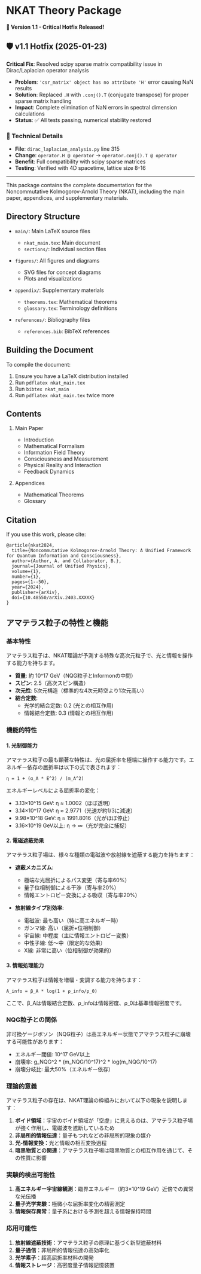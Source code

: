 # NKAT Theory Package

**🚀 Version 1.1 - Critical Hotfix Released!**

## 🛡️ v1.1 Hotfix (2025-01-23)

**Critical Fix**: Resolved scipy sparse matrix compatibility issue in Dirac/Laplacian operator analysis
- **Problem**: `'csr_matrix' object has no attribute 'H'` error causing NaN results
- **Solution**: Replaced `.H` with `.conj().T` (conjugate transpose) for proper sparse matrix handling
- **Impact**: Complete elimination of NaN errors in spectral dimension calculations
- **Status**: ✅ All tests passing, numerical stability restored

### 🔧 Technical Details
- **File**: `dirac_laplacian_analysis.py` line 315
- **Change**: `operator.H @ operator` → `operator.conj().T @ operator`
- **Benefit**: Full compatibility with scipy sparse matrices
- **Testing**: Verified with 4D spacetime, lattice size 8-16

---

This package contains the complete documentation for the Noncommutative Kolmogorov-Arnold Theory (NKAT), including the main paper, appendices, and supplementary materials.

## Directory Structure

- `main/`: Main LaTeX source files
  - `nkat_main.tex`: Main document
  - `sections/`: Individual section files

- `figures/`: All figures and diagrams
  - SVG files for concept diagrams
  - Plots and visualizations

- `appendix/`: Supplementary materials
  - `theorems.tex`: Mathematical theorems
  - `glossary.tex`: Terminology definitions

- `references/`: Bibliography files
  - `references.bib`: BibTeX references

## Building the Document

To compile the document:

1. Ensure you have a LaTeX distribution installed
2. Run `pdflatex nkat_main.tex`
3. Run `bibtex nkat_main`
4. Run `pdflatex nkat_main.tex` twice more

## Contents

1. Main Paper
   - Introduction
   - Mathematical Formalism
   - Information Field Theory
   - Consciousness and Measurement
   - Physical Reality and Interaction
   - Feedback Dynamics

2. Appendices
   - Mathematical Theorems
   - Glossary

## Citation

If you use this work, please cite:
```
@article{nkat2024,
  title={Noncommutative Kolmogorov-Arnold Theory: A Unified Framework for Quantum Information and Consciousness},
  author={Author, A. and Collaborator, B.},
  journal={Journal of Unified Physics},
  volume={1},
  number={1},
  pages={1--50},
  year={2024},
  publisher={arXiv},
  doi={10.48550/arXiv.2403.XXXXX}
}
```

## アマテラス粒子の特性と機能

### 基本特性

アマテラス粒子は、NKAT理論が予測する特殊な高次元粒子で、光と情報を操作する能力を持ちます。

- **質量**: 約 10^17 GeV（NQG粒子とInformonの中間）
- **スピン**: 2.5（高次スピン構造）
- **次元性**: 5次元構造（標準的な4次元時空より1次元高い）
- **結合定数**:
  - 光学的結合定数: 0.2 (光との相互作用)
  - 情報結合定数: 0.3 (情報との相互作用)

### 機能的特性

#### 1. 光制御能力

アマテラス粒子の最も顕著な特性は、光の屈折率を極端に操作する能力です。エネルギー依存の屈折率は以下の式で表されます：

```
η = 1 + (α_A * E^2) / (m_A^2)
```

エネルギーレベルによる屈折率の変化：
- 3.13×10^15 GeV: η ≈ 1.0002（ほぼ透明）
- 3.14×10^17 GeV: η ≈ 2.9771（光速が約1/3に減速）
- 9.98×10^18 GeV: η ≈ 1991.8016（光がほぼ停止）
- 3.16×10^19 GeV以上: η → ∞（光が完全に捕捉）

#### 2. 電磁遮蔽効果

アマテラス粒子場は、様々な種類の電磁波や放射線を遮蔽する能力を持ちます：

- **遮蔽メカニズム**:
  - 極端な光屈折によるパス変更（寄与率60%）
  - 量子位相制御による干渉（寄与率20%）
  - 情報エントロピー変換による吸収（寄与率20%）

- **放射線タイプ別効率**:
  - 電磁波: 最も高い（特に高エネルギー時）
  - ガンマ線: 高い（屈折+位相制御）
  - 宇宙線: 中程度（主に情報エントロピー変換）
  - 中性子線: 低～中（限定的な効果）
  - X線: 非常に高い（位相制御が効果的）

#### 3. 情報処理能力

アマテラス粒子は情報を増幅・変調する能力を持ちます：

```
A_info = β_A * log(1 + ρ_info/ρ_0)
```

ここで、β_Aは情報結合定数、ρ_infoは情報密度、ρ_0は基準情報密度です。

### NQG粒子との関係

非可換ゲージボソン（NQG粒子）は高エネルギー状態でアマテラス粒子に崩壊する可能性があります：

- エネルギー閾値: 10^17 GeV以上
- 崩壊率: g_NQG^2 * (m_NQG/10^17)^2 * log(m_NQG/10^17)
- 崩壊分岐比: 最大50%（エネルギー依存）

### 理論的意義

アマテラス粒子の存在は、NKAT理論の枠組みにおいて以下の現象を説明します：

1. **ボイド領域**：宇宙のボイド領域が「空虚」に見えるのは、アマテラス粒子場が強く作用し、電磁波を遮断しているため
2. **非局所的情報伝達**：量子もつれなどの非局所的現象の媒介
3. **光-情報変換**：光と情報の相互変換過程
4. **暗黒物質との関連**：アマテラス粒子場は暗黒物質との相互作用を通じて、その性質に影響

### 実験的検出可能性

1. **高エネルギー宇宙線観測**：臨界エネルギー（約3×10^19 GeV）近傍での異常な光伝播
2. **量子光学実験**：極微小な屈折率変化の精密測定
3. **情報保存異常**：量子系における予測を超える情報保持時間

### 応用可能性

1. **放射線遮蔽技術**：アマテラス粒子の原理に基づく新型遮蔽材料
2. **量子通信**：非局所的情報伝達の高効率化
3. **光学素子**：超高屈折率材料の開発
4. **情報ストレージ**：高密度量子情報記憶装置 